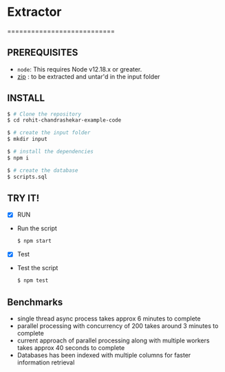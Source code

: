 # Extractor
===========================

PREREQUISITES
-------------

- `node`: This requires Node v12.18.x or greater.
- [zip](http://www.gutenberg.org/cache/epub/feeds/rdf-files.tar.zip) : to be extracted and untar'd in the input folder

INSTALL
-------

   ```sh
   $ # Clone the repository
   $ cd rohit-chandrashekar-example-code
   
   $ # create the input folder
   $ mkdir input
   
   $ # install the dependencies
   $ npm i
   
   $ # create the database
   $ scripts.sql
   ```

TRY IT!
-------
- [x] RUN

 - Run the script

   ```sh
   $ npm start
   ```

- [x] Test

- Test the script

   ```sh
   $ npm test
   ```
   
## Benchmarks
- single thread async process takes approx 6 minutes to complete
- parallel processing with concurrency of 200 takes around 3 minutes to complete
- current approach of parallel processing along with multiple workers takes approx 40 seconds to complete
- Databases has been indexed with multiple columns for faster information retrieval
